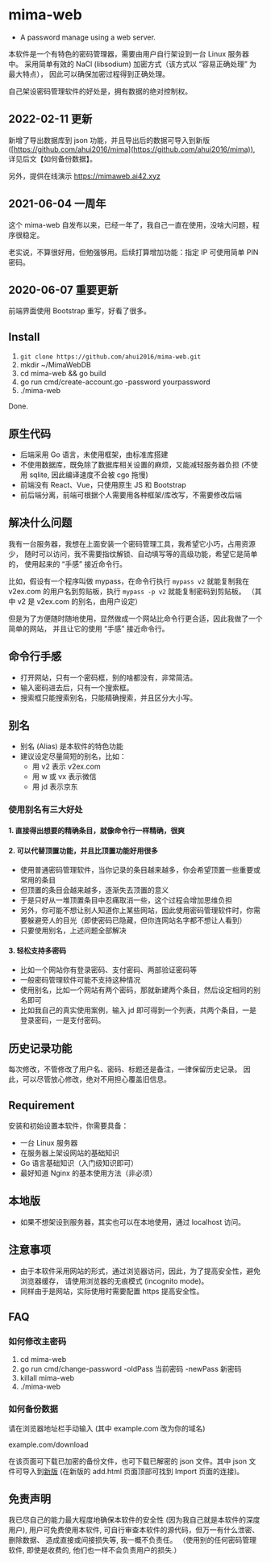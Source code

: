 # mima-web

- A password manage using a web server.

本软件是一个有特色的密码管理器，需要由用户自行架设到一台 Linux 服务器中。
采用简单有效的 NaCl (libsodium) 加密方式（该方式以 “容易正确处理” 为最大特点），
因此可以确保加密过程得到正确处理。

自己架设密码管理软件的好处是，拥有数据的绝对控制权。

## 2022-02-11 更新

新增了导出数据库到 json 功能，并且导出后的数据可导入到新版 ([https://github.com/ahui2016/mima](https://github.com/ahui2016/mima)), 详见后文【如何备份数据】。

另外，提供在线演示 https://mimaweb.ai42.xyz

## 2021-06-04 一周年

这个 mima-web 自发布以来，已经一年了，我自己一直在使用，没啥大问题，程序很稳定。

老实说，不算很好用，但勉强够用。后续打算增加功能：指定 IP 可使用简单 PIN 密码。

## 2020-06-07 重要更新

前端界面使用 Bootstrap 重写，好看了很多。


## Install

1. `git clone https://github.com/ahui2016/mima-web.git`
2. mkdir ~/MimaWebDB
3. cd mima-web && go build
4. go run cmd/create-account.go -password yourpassword
5. ./mima-web

Done.

## 原生代码

- 后端采用 Go 语言，未使用框架，由标准库搭建
- 不使用数据库，既免除了数据库相关设置的麻烦，又能减轻服务器负担
  (不使用 sqlite, 因此编译速度不会被 cgo 拖慢)
- 前端没有 React、Vue，只使用原生 JS 和 Bootstrap
- 前后端分离，前端可根据个人需要用各种框架/库改写，不需要修改后端

## 解决什么问题

我有一台服务器，我想在上面安装一个密码管理工具，我希望它小巧，占用资源少，
随时可以访问，我不需要指纹解锁、自动填写等的高级功能，希望它是简单的，
使用起来的 “手感” 接近命令行。

比如，假设有一个程序叫做 mypass，在命令行执行 `mypass v2` 就能复制我在
v2ex.com 的用户名到剪贴板，执行 `mypass -p v2` 就能复制密码到剪贴板。
（其中 v2 是 v2ex.com 的别名，由用户设定）

但是为了方便随时随地使用，显然做成一个网站比命令行更合适，因此我做了一个简单的网站，
并且让它的使用 “手感” 接近命令行。

## 命令行手感

- 打开网站，只有一个密码框，别的啥都没有，非常简洁。
- 输入密码进去后，只有一个搜索框。
- 搜索框只能搜索别名，只能精确搜索，并且区分大小写。

## 别名

- 别名 (Alias) 是本软件的特色功能
- 建议设定尽量简短的别名，比如：
  - 用 v2 表示 v2ex.com
  - 用 w 或 vx 表示微信
  - 用 jd 表示京东

### 使用别名有三大好处

#### 1. 直接得出想要的精确条目，就像命令行一样精确，很爽

#### 2. 可以代替顶置功能，并且比顶置功能好用很多

- 使用普通密码管理软件，当你记录的条目越来越多，你会希望顶置一些重要或常用的条目
- 但顶置的条目会越来越多，逐渐失去顶置的意义
- 于是只好从一堆顶置条目中忍痛取消一些，这个过程会增加思维负担
- 另外，你可能不想让别人知道你上某些网站，因此使用密码管理软件时，你需要躲避旁人的目光（即使密码已隐藏，但你连网站名字都不想让人看到）
- 只要使用别名，上述问题全部解决

#### 3. 轻松支持多密码

- 比如一个网站你有登录密码、支付密码、两部验证密码等
- 一般密码管理软件可能不支持这种情况
- 使用别名，比如一个网站有两个密码，那就新建两个条目，然后设定相同的别名即可
- 比如我自己的真实使用案例，输入 jd 即可得到一个列表，共两个条目，一是登录密码，一是支付密码。

## 历史记录功能

每次修改，不管修改了用户名、密码、标题还是备注，一律保留历史记录。
因此，可以尽管放心修改，绝对不用担心覆盖旧信息。

## Requirement

安装和初始设置本软件，你需要具备：

- 一台 Linux 服务器
- 在服务器上架设网站的基础知识
- Go 语言基础知识（入门级知识即可）
- 最好知道 Nginx 的基本使用方法（非必须）

## 本地版

- 如果不想架设到服务器，其实也可以在本地使用，通过 localhost 访问。

## 注意事项

- 由于本软件采用网站的形式，通过浏览器访问，因此，为了提高安全性，避免浏览器缓存，
  请使用浏览器的无痕模式 (incognito mode)。
- 同样由于是网站，实际使用时需要配置 https 提高安全性。

## FAQ

### 如何修改主密码

1. cd mima-web
2. go run cmd/change-password -oldPass 当前密码 -newPass 新密码
3. killall mima-web
4. ./mima-web

### 如何备份数据

请在浏览器地址栏手动输入 (其中 example.com 改为你的域名)

example.com/download

在该页面可下载已加密的备份文件，也可下载已解密的 json 文件。其中 json 文件可导入到[新版](https://github.com/ahui2016/mima) (在新版的 add.html 页面顶部可找到 Import 页面的连接)。

## 免责声明

我已尽自己的能力最大程度地确保本软件的安全性 (因为我自己就是本软件的深度用户),
用户可免费使用本软件, 可自行审查本软件的源代码，但万一有什么泄密、删除数据、
造成直接或间接损失等, 我一概不负责任。
（使用别的任何密码管理软件, 即使是收费的, 他们也一样不会负责用户的损失.）
